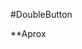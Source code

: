 #DoubleButton

**Aprox
<DoubleButton
  primaryCollapsedText="Botones"
  primaryText="Documentation"
  secundaryText="GitHub"
  primaryColor="bg-primary"
  secundaryColor="bg-secundary"
  sizeExpanded="w-64"
  sizeNotExpanded="w-32"
/>